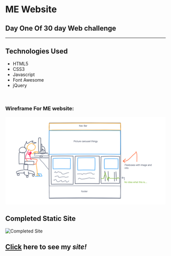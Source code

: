 # ME Website
## Day One Of 30 day Web challenge

---------------------------------------------------------------
## Technologies Used
- HTML5
- CSS3
- Javascript
- Font Awesome
- jQuery

<p>&nbsp;</p>

### Wireframe For ME website:
![Wireframe for day number one](./images/me-1.png)

## Completed Static Site

![Completed Site](./images/day-1-site.png)
## [Click](https://handwidhtv8.github.io/me-project-day-1/) here to see my *site!*
